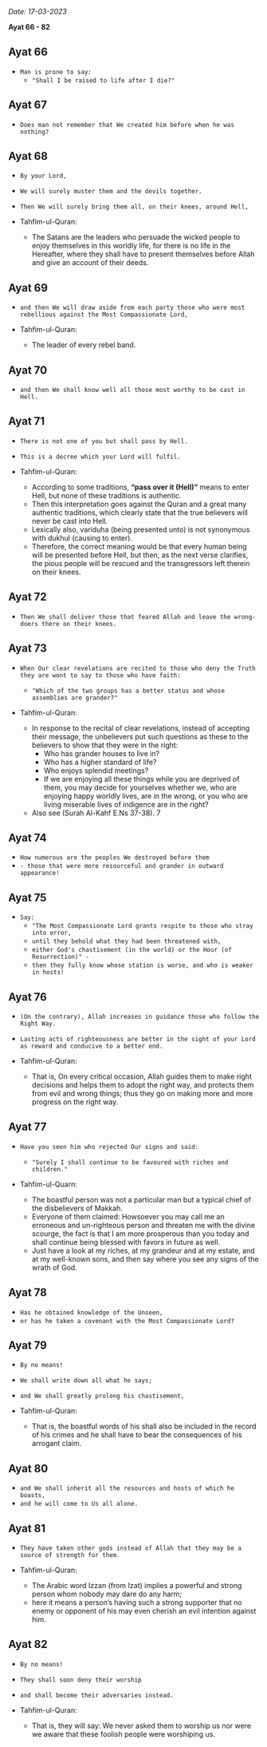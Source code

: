 
*Date: 17-03-2023*

**Ayat  66 - 82**

## Ayat 66

- `Man is prone to say:`
  - `"Shall I be raised to life after I die?"`

## Ayat 67

- `Does man not remember that We created him before when he was nothing?`

## Ayat 68

- `By your Lord,`
- `We will surely muster them and the devils together.`
- `Then We will surely bring them all, on their knees, around Hell,`

- Tahfim-ul-Quran:
  - The Satans are the leaders who persuade the wicked people to enjoy themselves in this worldly life, for there is no life in the Hereafter, where they shall have to present themselves before Allah and give an account of their deeds.

## Ayat 69

- `and then We will draw aside from each party those who were most rebellious against the Most Compassionate Lord,`

- Tahfim-ul-Quran:
  - The leader of every rebel band.

## Ayat 70

- `and then We shall know well all those most worthy to be cast in Hell.`

## Ayat 71

- `There is not one of you but shall pass by Hell.`
- `This is a decree which your Lord will fulfil.`

- Tahfim-ul-Quran:
  - According to some traditions, **“pass over it (Hell)”** means to enter Hell, but none of these traditions is authentic.
  - Then this interpretation goes against the Quran and a great many authentic traditions, which clearly state that the true believers will never be cast into Hell. 
  - Lexically also, variduha (being presented unto) is not synonymous with dukhul (causing to enter).
  - Therefore, the correct meaning would be that every human being will be presented before Hell, but then, as the next verse clarifies, the pious people will be rescued and the transgressors left therein on their knees.

## Ayat 72

- `Then We shall deliver those that feared Allah and leave the wrong-doers there on their knees.`

## Ayat 73

- `When Our clear revelations are recited to those who deny the Truth they are wont to say to those who have faith:`
  - `"Which of the two groups has a better status and whose assemblies are grander?"`

- Tahfim-ul-Quran:
  - In response to the recital of clear revelations, instead of accepting their message, the unbelievers put such questions as these to the believers to show that they were in the right:
    - Who has grander houses to live in?
    - Who has a higher standard of life?
    - Who enjoys splendid meetings?
    - If we are enjoying all these things while you are deprived of them, you may decide for yourselves whether we, who are enjoying happy worldly lives, are in the wrong, or you who are living miserable lives of indigence are in the right?
  - Also see (Surah Al-Kahf E.Ns 37-38). 7

## Ayat 74

- `How numerous are the peoples We destroyed before them`
- `- those that were more resourceful and grander in outward appearance!`

## Ayat 75

- `Say:`
  - `"The Most Compassionate Lord grants respite to those who stray into error,`
  - `until they behold what they had been threatened with,`
  - `either God's chastisement (in the world) or the Hour (of Resurrection)" -`
  - `then they fully know whose station is worse, and who is weaker in hosts!`

## Ayat 76

- `(On the contrary), Allah increases in guidance those who follow the Right Way.`
- `Lasting acts of righteousness are better in the sight of your Lord as reward and conducive to a better end.`

- Tahfim-ul-Quran:
  - That is, On every critical occasion, Allah guides them to make right decisions and helps them to adopt the right way, and protects them from evil and wrong things; thus they go on making more and more progress on the right way.

## Ayat 77

- `Have you seen him who rejected Our signs and said:`
  - `"Surely I shall continue to be favoured with riches and children."`

- Tahfim-ul-Quarn:
  - The boastful person was not a particular man but a typical chief of the disbelievers of Makkah.
  - Everyone of them claimed: Howsoever you may call me an erroneous and un-righteous person and threaten me with the divine scourge, the fact is that I am more prosperous than you today and shall continue being blessed with favors in future as well.
  - Just have a look at my riches, at my grandeur and at my estate, and at my well-known sons, and then say where you see any signs of the wrath of God.


## Ayat 78

- `Has he obtained knowledge of the Unseen,`
- `or has he taken a covenant with the Most Compassionate Lord?`

## Ayat 79

- `By no means!`
- `We shall write down all what he says;`
- `and We shall greatly prolong his chastisement,`

- Tahfim-ul-Quran:
  - That is, the boastful words of his shall also be included in the record of his crimes and he shall have to bear the consequences of his arrogant claim.

## Ayat 80

- `and We shall inherit all the resources and hosts of which he boasts,`
- `and he will come to Us all alone.`

## Ayat 81

- `They have taken other gods instead of Allah that they may be a source of strength for them.`

- Tahfim-ul-Quran:
  - The Arabic word Izzan (from Izat) implies a powerful and strong person whom nobody may dare do any harm;
  - here it means a person’s having such a strong supporter that no enemy or opponent of his may even cherish an evil intention against him.


## Ayat 82

- `By no means!`
- `They shall soon deny their worship`
- `and shall become their adversaries instead.`

- Tahfim-ul-Quran:
  - That is, they will say: We never asked them to worship us nor were we aware that these foolish people were worshiping us.
